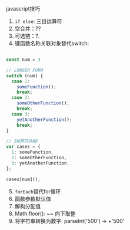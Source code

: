 javascript技巧

1. `if else`: 三目运算符
2. 空合并：??
3. 可选链：?.
4. 键函数名称关联对象替代switch:
```javascript

const num = 3

// LONGER FORM
switch (num) {
  case 1:
    someFunction();
    break;
  case 2:
    someOtherFunction();
    break;
  case 3:
    yetAnotherFunction();
    break;
}

// SHORTHAND
var cases = {
  1: someFunction,
  2: someOtherFunction,
  3: yetAnotherFunction,
};

cases[num]();
```
5. `forEach`替代for循环
6. 函数参数默认值
7. 解构分配值
8. Math.floor(): ~~ 向下取整
9. 将字符串转换为数字: parseInt('500') -> +'500'
